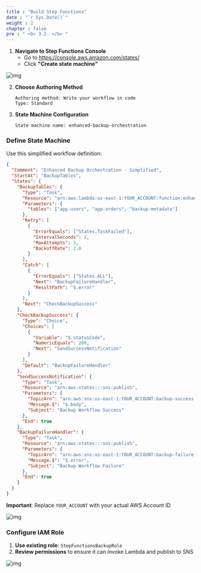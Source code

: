 ```yaml
---
title : "Build Step Functions"
date : "`r Sys.Date()`"
weight : 2
chapter : false
pre : " <b> 3.2. </b> "
---
```


1. **Navigate to Step Functions Console**
   - Go to https://console.aws.amazon.com/states/
   - Click **"Create state machine"**

![img](/FCJ-Workshop/images/3.svlessimp/state1.png)

2. **Choose Authoring Method**
   ```
   Authoring method: Write your workflow in code
   Type: Standard
   ```

3. **State Machine Configuration**
   ```
   State machine name: enhanced-backup-orchestration
   ```

### Define State Machine

Use this simplified workflow definition:

```json
{
  "Comment": "Enhanced Backup Orchestration - Simplified",
  "StartAt": "BackupTables",
  "States": {
    "BackupTables": {
      "Type": "Task",
      "Resource": "arn:aws:lambda:us-east-1:YOUR_ACCOUNT:function:enhanced-dynamodb-backup",
      "Parameters": {
        "tables": ["app-users", "app-orders", "backup-metadata"]
      },
      "Retry": [
        {
          "ErrorEquals": ["States.TaskFailed"],
          "IntervalSeconds": 2,
          "MaxAttempts": 3,
          "BackoffRate": 2.0
        }
      ],
      "Catch": [
        {
          "ErrorEquals": ["States.ALL"],
          "Next": "BackupFailureHandler",
          "ResultPath": "$.error"
        }
      ],
      "Next": "CheckBackupSuccess"
    },
    "CheckBackupSuccess": {
      "Type": "Choice",
      "Choices": [
        {
          "Variable": "$.statusCode",
          "NumericEquals": 200,
          "Next": "SendSuccessNotification"
        }
      ],
      "Default": "BackupFailureHandler"
    },
    "SendSuccessNotification": {
      "Type": "Task",
      "Resource": "arn:aws:states:::sns:publish",
      "Parameters": {
        "TopicArn": "arn:aws:sns:us-east-1:YOUR_ACCOUNT:backup-success-notifications",
        "Message.$": "$.body",
        "Subject": "Backup Workflow Success"
      },
      "End": true
    },
    "BackupFailureHandler": {
      "Type": "Task",
      "Resource": "arn:aws:states:::sns:publish",
      "Parameters": {
        "TopicArn": "arn:aws:sns:us-east-1:YOUR_ACCOUNT:backup-failure-notifications",
        "Message.$": "$.error",
        "Subject": "Backup Workflow Failure"
      },
      "End": true
    }
  }
}
```

**Important**: Replace `YOUR_ACCOUNT` with your actual AWS Account ID

![img](/FCJ-Workshop/images/3.svlessimp/state2.png)

### Configure IAM Role

1. **Use existing role**: `StepFunctionsBackupRole`
2. **Review permissions** to ensure it can invoke Lambda and publish to SNS

![img](/FCJ-Workshop/images/3.svlessimp/state3.png)
